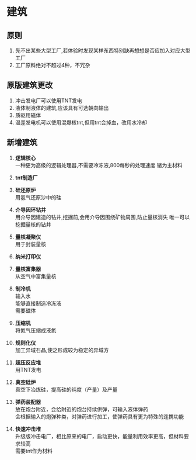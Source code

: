 # 建筑 
## 原则
1. 先不出某些大型工厂,若体验时发现某样东西特别缺再想想是否应加入对应大型工厂  
2. 工厂原料绝对不超过4种，不冗杂
## 原版建筑更改
1. 冲击发电厂可以使用TNT发电
2. 液体制液体的建筑,应该具有可选朝向输出
3. 质驱用磁体
4. 温差发电机可以使用混爆核tnt,但用tnt会掉血，改用水冷却

## 新增建筑
1. **逻辑核心**  
一种更为高级的逻辑处理器,不需要冷冻液,800每秒的处理速度
锗为主材料

2. **tnt制造厂**  

3. **硅还原炉**  
用氢气还原沙中的硅

4. **介导因环钻井**  
用介导因建造的钻井,挖掘前,会用介导因围绕矿物周围,防止量核消失
唯一可以挖掘量核的钻井

5. **量核凝聚仪**  
用于封装量核


6. **纳米打印仪**  

7. **量核富集器**  
从空气中富集量核

8. **制冷机**  
输入水  
能够直接制造冷冻液  
需要磁体

9. **压缩机**  
将氮气压缩成液氮

10. **规则化仪**  
加工异域石晶,使之形成较为稳定的异域方

11. **超压反应堆**  
用TNT发电

12. **真空硅炉**  
   真空下冶炼硅，提高硅的纯度（产量）及产量

13. **弹药装配器**  
   放在炮台附近，会给附近的炮台持续供弹，可输入液体弹药  
   会根据输入的炮弹种类，对弹药进行加工，使弹药具有更为特殊的连携功能
   
14. **快速冲击堆**  
   升级版冲击电厂，相比原来的电厂，启动更快，能量利用效率更高，但材料要求较高  
   需要tnt作为材料
